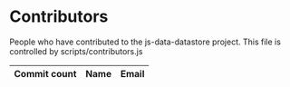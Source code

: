 # Contributors

People who have contributed to the js-data-datastore project. This file is controlled by scripts/contributors.js

Commit count | Name | Email
---:|---|---

